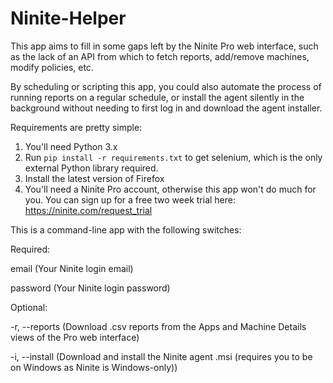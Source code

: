 # Ninite-Helper
This app aims to fill in some gaps left by the Ninite Pro web interface,
such as the lack of an API from which to fetch reports, add/remove machines, modify policies, etc.

By scheduling or scripting this app, you could also automate the process of
running reports on a regular schedule, or install the agent silently in the background
without needing to first log in and download the agent installer.


Requirements are pretty simple:
1. You'll need Python 3.x
2. Run `pip install -r requirements.txt` to get selenium, which is the only external Python library required.
3. Install the latest version of Firefox
4. You'll need a Ninite Pro account, otherwise this app won't do much for you. You can sign up for a free two week trial here: https://ninite.com/request_trial

This is a command-line app with the following switches:

Required:

email       (Your Ninite login email)

password    (Your Ninite login password)


Optional:

-r, --reports    (Download .csv reports from the Apps and Machine Details views of the Pro web interface)

-i, --install    (Download and install the Ninite agent .msi (requires you to be on Windows as Ninite is Windows-only))

